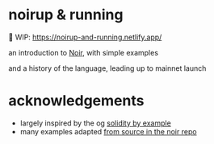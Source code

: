 # noirup & running

🚧 WIP: https://noirup-and-running.netlify.app/

an introduction to [Noir](https://noir-lang.org), with simple examples

and a history of the language, leading up to mainnet launch

# acknowledgements

* largely inspired by the og [solidity by example](https://solidity-by-example.org/)
* many examples adapted [from source in the noir repo](https://github.com/noir-lang/noir/tree/master/crates/nargo_cli/tests/test_data)
